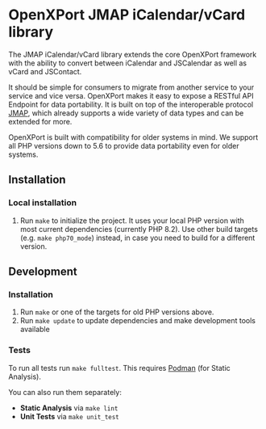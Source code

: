 # OpenXPort JMAP iCalendar/vCard library
The JMAP iCalendar/vCard library extends the core OpenXPort framework with the ability to convert between iCalendar and JSCalendar as well as vCard and JSContact.

It should be simple for consumers to migrate from another service to your service and vice versa. OpenXPort makes it easy to expose a RESTful API Endpoint for data portability. It is built on top of the interoperable protocol [JMAP](https://jmap.io/), which already supports a wide variety of data types and can be extended for more.

OpenXPort is built with compatibility for older systems in mind. We support all PHP versions down to 5.6 to provide data portability even for older systems.

## Installation
### Local installation
1. Run `make` to initialize the project. It uses your local PHP version with most current dependencies (currently PHP 8.2). Use other build targets (e.g. `make php70_mode`) instead, in case you need to build for a different version.

## Development
### Installation
1. Run `make` or one of the targets for old PHP versions above.
1. Run `make update` to update dependencies and make development tools available

### Tests
To run all tests run `make fulltest`. This requires [Podman](https://podman.io/)
(for Static Analysis).

You can also run them separately:

* **Static Analysis** via `make lint`
* **Unit Tests** via `make unit_test`
